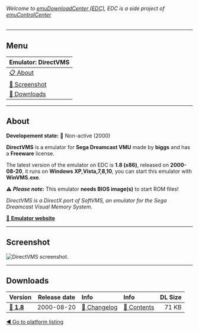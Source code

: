 ###### Welcome to [emuDownloadCenter (EDC)](https://github.com/PhoenixInteractiveNL/emuDownloadCenter/wiki/), EDC is a side project of [emuControlCenter](https://github.com/PhoenixInteractiveNL/emuControlCenter/wiki/)
***
## Menu
| **Emulator: DirectVMS** |
|:---------|
| [:clipboard: About](#about) |
| [:sunrise: Screenshot](#screenshot) |
| [:floppy_disk: Downloads](#downloads) |
***
## About
**Developement state:** :red_circle: Non-active (2000)

**DirectVMS** is a emulator for **Sega Dreamcast VMU** made by **biggs** and has a **Freeware** license.

The latest version of the emulator on EDC is **1.8 (x86)**, released on **2000-08-20**, it runs on **Windows XP,Vista,7,8,10**, you can start this emulator with **WinVMS.exe**.

:warning: _**Please note:**_ This emulator **needs BIOS image(s)** to start ROM files!

_DirectVMS is a DirectX port of SoftVMS, an emulator for the Sega Dreamcast Visual Memory System._

[:link: **Emulator website**](http://rpging.simplenet.com)
***
## Screenshot
![](https://raw.githubusercontent.com/PhoenixInteractiveNL/emuDownloadCenter/master/hooks/directvms/screen.jpg "DirectVMS screenshot.")
***
## Downloads
| Version  | Release date  | Info       | Info       | DL Size    |
|:---------|:-------------:|:-----------|:-----------|-----------:|
| [:floppy_disk: **1.8**](https://github.com/PhoenixInteractiveNL/edc-repo0003/raw/master/directvms/1.8.7z) | 2000-08-20 | [:page_facing_up: Changelog](https://github.com/PhoenixInteractiveNL/edc-repo0003/blob/master/directvms/1.8_changelog.txt) | [:mag_right: Contents](https://github.com/PhoenixInteractiveNL/edc-repo0003/blob/master/directvms/1.8_contents.txt) | 71 KB |

[:arrow_backward: Go to platform listing](https://github.com/PhoenixInteractiveNL/emuDownloadCenter/wiki/EDC-Platform-List)
